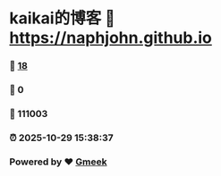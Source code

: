 # kaikai的博客 :link: https://naphjohn.github.io 
### :page_facing_up: [18](https://naphjohn.github.io/tag.html) 
### :speech_balloon: 0 
### :hibiscus: 111003 
### :alarm_clock: 2025-10-29 15:38:37 
### Powered by :heart: [Gmeek](https://github.com/Meekdai/Gmeek)
